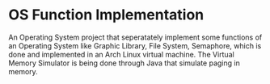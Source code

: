 # OS Function Implementation 
An Operating System project that seperatately implement some functions of an Operating System like Graphic Library, File System, Semaphore, which is done and implemented in an Arch Linux virtual machine. The Virtual Memory Simulator is being done through Java that simulate paging in memory. 